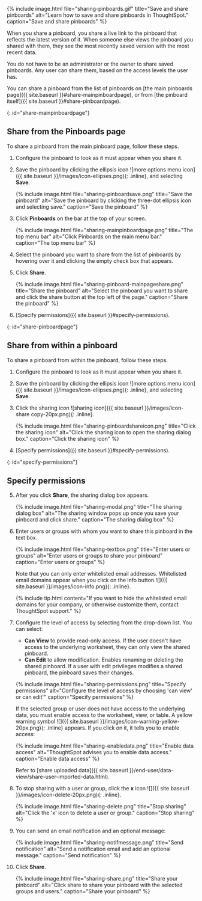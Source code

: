 {% include image.html file="sharing-pinboards.gif" title="Save and share pinboards" alt="Learn how to save and share pinboards in ThoughtSpot." caption="Save and share pinboards" %}

When you share a pinboard, you share a live link to the pinboard that reflects the latest version of it. When someone else views the pinboard you shared with them, they see the most recently saved version with the most recent data.

You do not have to be an administrator or the owner to share saved pinboards. Any user can share them, based on the access levels the user has.

You can share a pinboard from the list of pinboards on [the main pinboards page]({{ site.baseurl }}#share-mainpinboardpage), or from [the pinboard itself]({{ site.baseurl }}#share-pinboardpage).

{: id="share-mainpinboardpage"}
## Share from the Pinboards page
To share a pinboard from the main pinboard page, follow these steps.

1. Configure the pinboard to look as it must appear when you share it.

2. Save the pinboard by clicking the ellipsis icon ![more options menu icon]({{ site.baseurl }}/images/icon-ellipses.png){: .inline}, and selecting **Save**.

    {% include image.html file="sharing-pinboardsave.png" title="Save the pinboard" alt="Save the pinboard by clicking the three-dot ellipsis icon and selecting save." caption="Save the pinboard" %}

3. Click **Pinboards** on the bar at the top of your screen.

    {% include image.html file="sharing-mainpinboardpage.png" title="The top menu bar" alt="Click Pinboards on the main menu bar." caption="The top menu bar" %}    

2. Select the pinboard you want to share from the list of pinboards by hovering over it and clicking the empty check box that appears.

3. Click **Share**.

    {% include image.html file="sharing-pinboard-mainpageshare.png" title="Share the pinboard" alt="Select the pinboard you want to share and click the share button at the top left of the page." caption="Share the pinboard" %}

6. [Specify permissions]({{ site.baseurl }}#specify-permissions).  

{: id="share-pinboardpage"}
## Share from within a pinboard
To share a pinboard from within the pinboard, follow these steps.

1. Configure the pinboard to look as it must appear when you share it.

2. Save the pinboard by clicking the ellipsis icon ![more options menu icon]({{ site.baseurl }}/images/icon-ellipses.png){: .inline}, and selecting **Save**.

3. Click the sharing icon ![sharing icon]({{ site.baseurl }}/images/icon-share copy-20px.png){: .inline}.

    {% include image.html file="sharing-pinboardshareicon.png" title="Click the sharing icon" alt="Click the sharing icon to open the sharing dialog box." caption="Click the sharing icon" %}

5. [Specify permissions]({{ site.baseurl }}#specify-permissions).

{: id="specify-permissions"}
## Specify permissions
5. After you click **Share**, the sharing dialog box appears.

    {% include image.html file="sharing-modal.png" title="The sharing dialog box" alt="The sharing window pops up once you save your pinboard and click share." caption="The sharing dialog box" %}

4. Enter users or groups with whom you want to share this pinboard in the text box.

    {% include image.html file="sharing-textbox.png" title="Enter users or groups" alt="Enter users or groups to share your pinboard" caption="Enter users or groups" %}  

    Note that you can only enter whitelisted email addresses. Whitelisted email domains appear when you click on the info button ![]({{ site.baseurl }}/images/icon-info.png){: .inline}.

    {% include tip.html content="If you want to hide the whitelisted email domains for your company, or otherwise customize them, contact ThoughtSpot support." %}

5. Configure the level of access by selecting from the drop-down list. You can select:
    -   **Can View** to provide read-only access. If the user doesn't have access to the underlying worksheet, they can only view the shared pinboard.
    -   **Can Edit** to allow modification. Enables renaming or deleting the shared pinboard. If a user with edit privileges modifies a shared pinboard, the pinboard saves their changes.

    {% include image.html file="sharing-permissions.png" title="Specify permissions" alt="Configure the level of access by choosing 'can view' or can edit'" caption="Specify permissions" %}  

    If the selected group or user does not have access to the underlying data, you must enable access to the worksheet, view, or table. A yellow warning symbol ![]({{ site.baseurl }}/images/icon-warning-yellow-20px.png){: .inline} appears. If you click on it, it tells you to enable access:

    {% include image.html file="sharing-enabledata.png" title="Enable data access" alt="ThoughtSpot advises you to enable data access." caption="Enable data access" %}  

    Refer to [share uploaded data]({{ site.baseurl }}/end-user/data-view/share-user-imported-data.html).

6. To stop sharing with a user or group, click the **x** icon ![]({{ site.baseurl }}/images/icon-delete-20px.png){: .inline}.

    {% include image.html file="sharing-delete.png" title="Stop sharing" alt="Click the 'x' icon to delete a user or group." caption="Stop sharing" %}  

6. You can send an email notification and an optional message:

    {% include image.html file="sharing-notifmessage.png" title="Send notification" alt="Send a notification email and add an optional message." caption="Send notification" %}  

6. Click **Share**.

    {% include image.html file="sharing-share.png" title="Share your pinboard" alt="Click share to share your pinboard with the selected groups and users." caption="Share your pinboard" %}  
